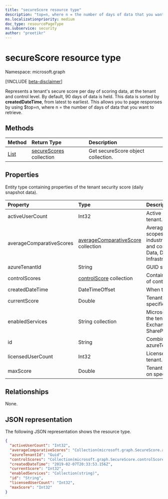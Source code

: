 ```yaml
---
title: "secureScore resource type"
description: "top=n, where n = the number of days of data that you want to retrieve. "
ms.localizationpriority: medium
doc_type: resourcePageType
ms.subservice: security
author: "preetikr"
---
```


# secureScore resource type

Namespace: microsoft.graph

[!INCLUDE [beta-disclaimer](../../includes/beta-disclaimer.md)]

Represents a tenant's secure score per day of scoring data, at the tenant and control level. By default, 90 days of data is held. This data is sorted by **createdDateTime**, from latest to earliest. This allows you to page responses by using $top=n, where n = the number of days of data that you want to retrieve.


## Methods

| Method   | Return Type|Description|
|:---------------|:--------|:----------|
|[List](../api/security-list-securescores.md) | [secureScores](securescore.md) collection |Get secureScore object collection.|


## Properties
Entity type containing properties of the tenant security score (daily snapshot data).

|Property |Type |Description |
|:--|:--|:--|
|	activeUserCount	|	Int32	|	Active user count of the given tenant.	|
|	averageComparativeScores |	[averageComparativeScore](averagecomparativescore.md) collection	|Average score by different scopes (for example, average by industry, average by seating) and control category (Identity, Data, Device, Apps, Infrastructure) within the scope.	|
|	azureTenantId	|	String	|	GUID string for tenant ID.	|
|	controlScores |	[controlScore](controlscore.md) collection	|	Contains tenant scores for a set of controls.	|
|	createdDateTime	|	DateTimeOffset	|	When the report was created.  |
|	currentScore	|	Double	|	Tenant current attained score on specified date.	|
|	enabledServices |	String collection	|	Microsoft-provided services for the tenant (for example, Exchange online, Skype, SharePoint).	|
|	id	|	String	|	Combination of azureTenantId_createdDateTime.	|
|	licensedUserCount	|	Int32	|	Licensed user count of the given tenant.	|
|	maxScore |	Double	|	Tenant maximum possible score on specified date.	|




## Relationships

None.

## JSON representation

The following JSON representation shows the resource type.

<!-- {
  "blockType": "resource",
  "optionalProperties": [

  ],
  "@odata.type": "microsoft.graph.secureScore"
}-->

```json
{
  "activeUserCount": "Int32",
  "averageComparativeScores": "Collection(microsoft.graph.SecureScore.averageComparativeScores)",
  "azureTenantId": "Guid",
  "controlScores": "Collection(microsoft.graph.SecureScore.controlScores)",
  "createdDateTime": "2019-02-07T20:33:53.156Z",
  "currentScore": "Int32",
  "enabledServices": "Collection(string)",
  "id": "String",
  "licensedUserCount": "Int32",
  "maxScore": "Int32"
}
```


<!--
{
  "type": "#page.annotation",
  "description": "secureScores resource",
  "keywords": "",
  "section": "documentation",
  "tocPath": "",
  "suppressions": []
}
-->


